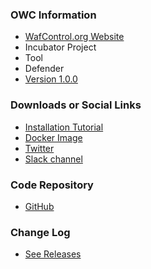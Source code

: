 ### OWC Information
* [WafControl.org Website](https://wafcontrol.org)
* <i class="fas fa-seedling" style="color:#2ADA08;"></i> Incubator Project
* <i class="fas fa-tools" style="color:#233e81;"></i> Tool
* <i class="fas fa-shield-alt" style="color:#233e81;"></i> Defender
* [Version 1.0.0](https://github.com/wafcontrol/wafcontrol/releases/tag/v1.0.0)

### Downloads or Social Links
* [Installation Tutorial](https://wafcontrol.org/docs/deployment/install/)
* [Docker Image](https://hub.docker.com/) 
* [Twitter](https://twitter.com/wafcontrol)
* [Slack channel](https://owasp.slack.com/)

### Code Repository
* [GitHub](https://github.com/wafcontrol/wafcontrol/)

### Change Log
* [See Releases](https://github.com/wafcontrol/wafcontrol/releases)
